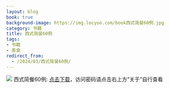 ```yaml
---
layout: blog
book: true
background-image: https://img.locyoo.com/book西式简餐60例.jpg
category: 书籍
title: 西式简餐60例
tags:
- 书籍
- 美食
redirect_from:
  - /2024/03/西式简餐60例/
---
```

![](https://img.locyoo.com/book西式简餐60例.jpg)
西式简餐60例: <a name = "ref1" href="https://url18.ctfile.com/f/50983618-1059986308-d0dc31?p=3619">点击下载</a>，访问密码请点击右上方“关于”自行查看